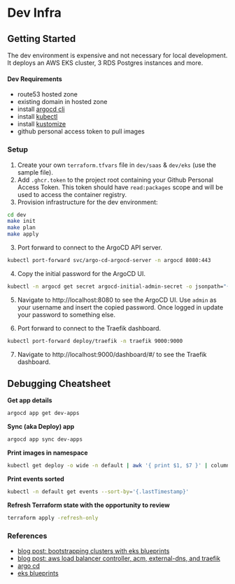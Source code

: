 # Dev Infra

## Getting Started

The dev environment is expensive and not necessary for local development.
It deploys an AWS EKS cluster, 3 RDS Postgres instances and more.

#### Dev Requirements
- route53 hosted zone 
- existing domain in hosted zone
- install [argocd cli](https://argo-cd.readthedocs.io/en/stable/getting_started/#2-download-argo-cd-cli)
- install [kubectl](https://kubernetes.io/docs/tasks/tools/)
- install [kustomize](https://kubectl.docs.kubernetes.io/installation/kustomize/) 
- github personal access token to pull images

### Setup
1. Create your own `terraform.tfvars` file in `dev/saas` & `dev/eks` (use the sample file).
2. Add `.ghcr.token` to the project root containing your Github Personal Access Token. This token should have `read:packages` scope 
and will be used to access the container registry.
3. Provision infrastructure for the dev environment:

```bash
cd dev
make init
make plan
make apply
```
3. Port forward to connect to the ArgoCD API server.
```bash
kubectl port-forward svc/argo-cd-argocd-server -n argocd 8080:443
```

4. Copy the initial password for the ArgoCD UI.
```bash
kubectl -n argocd get secret argocd-initial-admin-secret -o jsonpath="{.data.password}" | base64 -d; echo
```

5. Navigate to http://localhost:8080 to see the ArgoCD UI. Use `admin` as your username and insert the copied password. Once logged in 
update your password to something else. 

6. Port forward to connect to the Traefik dashboard.
```bash
kubectl port-forward deploy/traefik -n traefik 9000:9000
```
7. Navigate to http://localhost:9000/dashboard/#/ to see the Traefik dashboard.

## Debugging Cheatsheet

__Get app details__

```bash
argocd app get dev-apps
```

__Sync (aka Deploy) app__
```bash
argocd app sync dev-apps
```

__Print images in namespace__
```bash
kubectl get deploy -o wide -n default | awk '{ print $1, $7 }' | column -t
```

__Print events sorted__

```bash
kubectl -n default get events --sort-by='{.lastTimestamp}'
```

__Refresh Terraform state with the opportunity to review__
```bash
terraform apply -refresh-only
```

### References

- [blog post: bootstrapping clusters with eks blueprints](https://aws.amazon.com/blogs/containers/bootstrapping-clusters-with-eks-blueprints/)
- [blog post: aws load balancer controller, acm, external-dns, and traefik](https://revolgy.com/blog/advanced-api-routing-in-eks-with-traefik-aws-loadbalancer-controller-and-external-dns/) 
- [argo cd](https://argoproj.github.io/argo-cd/getting_started/)
- [eks blueprints](https://github.com/aws-ia/terraform-aws-eks-blueprints)

